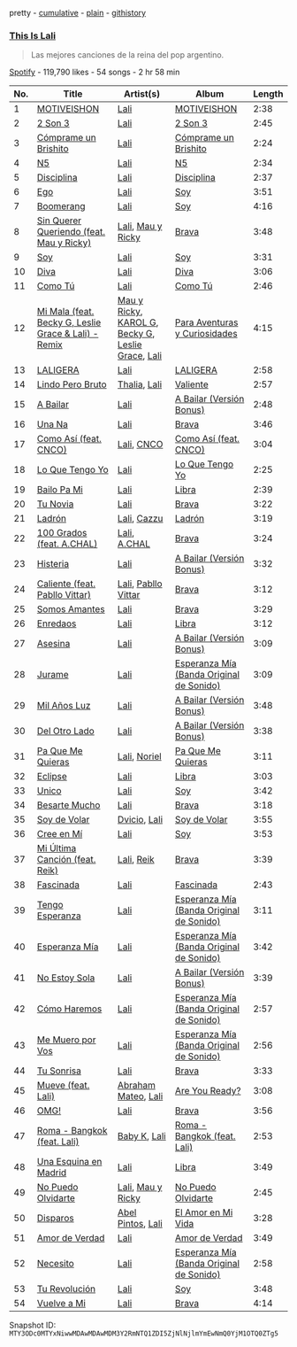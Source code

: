 pretty - [cumulative](/playlists/cumulative/37i9dQZF1DX60AiPDDYe8L.md) - [plain](/playlists/plain/37i9dQZF1DX60AiPDDYe8L) - [githistory](https://github.githistory.xyz/mackorone/spotify-playlist-archive/blob/main/playlists/plain/37i9dQZF1DX60AiPDDYe8L)

### [This Is Lali](https://open.spotify.com/playlist/37i9dQZF1DX60AiPDDYe8L)

> Las mejores canciones de la reina del pop argentino.

[Spotify](https://open.spotify.com/user/spotify) - 119,790 likes - 54 songs - 2 hr 58 min

| No. | Title | Artist(s) | Album | Length |
|---|---|---|---|---|
| 1 | [MOTIVEISHON](https://open.spotify.com/track/35bxOftuO0ljnk35fJCbCY) | [Lali](https://open.spotify.com/artist/22P1OY4TRFRwhP0q29loQ8) | [MOTIVEISHON](https://open.spotify.com/album/0g59CBu6GWWJO8QGWS2uhD) | 2:38 |
| 2 | [2 Son 3](https://open.spotify.com/track/4kxj9KZS04HYOdJOgawFTT) | [Lali](https://open.spotify.com/artist/22P1OY4TRFRwhP0q29loQ8) | [2 Son 3](https://open.spotify.com/album/2cUzWOspLcV5jj7lBuO51G) | 2:45 |
| 3 | [Cómprame un Brishito](https://open.spotify.com/track/6hUhc4YJWdrJI2Shc8nL4J) | [Lali](https://open.spotify.com/artist/22P1OY4TRFRwhP0q29loQ8) | [Cómprame un Brishito](https://open.spotify.com/album/2hZdkk1QZNxKCMnWdUZJ0c) | 2:24 |
| 4 | [N5](https://open.spotify.com/track/6WZk0S0t6YP414VJz99mWT) | [Lali](https://open.spotify.com/artist/22P1OY4TRFRwhP0q29loQ8) | [N5](https://open.spotify.com/album/0vWaEsVo9edkkpkGWAUqBd) | 2:34 |
| 5 | [Disciplina](https://open.spotify.com/track/1zBnnZCmZJWGVkFGz37UFf) | [Lali](https://open.spotify.com/artist/22P1OY4TRFRwhP0q29loQ8) | [Disciplina](https://open.spotify.com/album/4jHkzHIr9vC2kJ55TojhVl) | 2:37 |
| 6 | [Ego](https://open.spotify.com/track/27xe7DYBq1xD5LIfkIrpAj) | [Lali](https://open.spotify.com/artist/22P1OY4TRFRwhP0q29loQ8) | [Soy](https://open.spotify.com/album/79Ziw0ofSkxpjMN8FDFQIF) | 3:51 |
| 7 | [Boomerang](https://open.spotify.com/track/3s1WVs0g8pUZEjOZyY0lHD) | [Lali](https://open.spotify.com/artist/22P1OY4TRFRwhP0q29loQ8) | [Soy](https://open.spotify.com/album/79Ziw0ofSkxpjMN8FDFQIF) | 4:16 |
| 8 | [Sin Querer Queriendo \(feat\. Mau y Ricky\)](https://open.spotify.com/track/5rUNrHC5b0oYanaw370Ncz) | [Lali](https://open.spotify.com/artist/22P1OY4TRFRwhP0q29loQ8), [Mau y Ricky](https://open.spotify.com/artist/2wkoKEfS6dXwThbyTnZWFU) | [Brava](https://open.spotify.com/album/5obU0I3k0EkmZl8L3a6dY1) | 3:48 |
| 9 | [Soy](https://open.spotify.com/track/3LnkJugUrH8GcqmcwJ7Xo8) | [Lali](https://open.spotify.com/artist/22P1OY4TRFRwhP0q29loQ8) | [Soy](https://open.spotify.com/album/79Ziw0ofSkxpjMN8FDFQIF) | 3:31 |
| 10 | [Diva](https://open.spotify.com/track/4QVmV6QHriSb4TkaxvTuZm) | [Lali](https://open.spotify.com/artist/22P1OY4TRFRwhP0q29loQ8) | [Diva](https://open.spotify.com/album/56gWk6z0ms5UVpKiHpQQO0) | 3:06 |
| 11 | [Como Tú](https://open.spotify.com/track/1nC3XXneEcPbQXPjFAc1zT) | [Lali](https://open.spotify.com/artist/22P1OY4TRFRwhP0q29loQ8) | [Como Tú](https://open.spotify.com/album/1iQXKHgwIP2jttVdHkRRqD) | 2:46 |
| 12 | [Mi Mala \(feat\. Becky G, Leslie Grace & Lali\) \- Remix](https://open.spotify.com/track/27xFMBWh15wyYGGAVrEMuK) | [Mau y Ricky](https://open.spotify.com/artist/2wkoKEfS6dXwThbyTnZWFU), [KAROL G](https://open.spotify.com/artist/790FomKkXshlbRYZFtlgla), [Becky G](https://open.spotify.com/artist/4obzFoKoKRHIphyHzJ35G3), [Leslie Grace](https://open.spotify.com/artist/6BeO1KuAWBqFriL1mLHtNc), [Lali](https://open.spotify.com/artist/22P1OY4TRFRwhP0q29loQ8) | [Para Aventuras y Curiosidades](https://open.spotify.com/album/01yYW0rRRwlEZx1dMmc5ff) | 4:15 |
| 13 | [LALIGERA](https://open.spotify.com/track/1ThWuqpphgu4N5yi5FbBiR) | [Lali](https://open.spotify.com/artist/22P1OY4TRFRwhP0q29loQ8) | [LALIGERA](https://open.spotify.com/album/38YtKwQaJPDm2Rfffd3eTx) | 2:58 |
| 14 | [Lindo Pero Bruto](https://open.spotify.com/track/5RLBZePs33aN2F8uCzcSeo) | [Thalia](https://open.spotify.com/artist/23wEWD21D4TPYiJugoXmYb), [Lali](https://open.spotify.com/artist/22P1OY4TRFRwhP0q29loQ8) | [Valiente](https://open.spotify.com/album/2vcyOtFtWOYuQ6j4AH2FIG) | 2:57 |
| 15 | [A Bailar](https://open.spotify.com/track/6Ue6QQzRl3HzWZdZx88IJF) | [Lali](https://open.spotify.com/artist/22P1OY4TRFRwhP0q29loQ8) | [A Bailar \(Versión Bonus\)](https://open.spotify.com/album/2hybo358Qq3SN2hAIaOauK) | 2:48 |
| 16 | [Una Na](https://open.spotify.com/track/02N1QgHlAaV8BWY3Mgc6lR) | [Lali](https://open.spotify.com/artist/22P1OY4TRFRwhP0q29loQ8) | [Brava](https://open.spotify.com/album/5obU0I3k0EkmZl8L3a6dY1) | 3:46 |
| 17 | [Como Así \(feat\. CNCO\)](https://open.spotify.com/track/5hoIOyMDt2cQx6DU0UyiBj) | [Lali](https://open.spotify.com/artist/22P1OY4TRFRwhP0q29loQ8), [CNCO](https://open.spotify.com/artist/0eecdvMrqBftK0M1VKhaF4) | [Como Así \(feat\. CNCO\)](https://open.spotify.com/album/6LYy00ZQOKwxjCDGQY442J) | 3:04 |
| 18 | [Lo Que Tengo Yo](https://open.spotify.com/track/2lG1D3JuFMkqqdAiTMiF0n) | [Lali](https://open.spotify.com/artist/22P1OY4TRFRwhP0q29loQ8) | [Lo Que Tengo Yo](https://open.spotify.com/album/7FAJSOMzHPrcmWP5rUMVa8) | 2:25 |
| 19 | [Bailo Pa Mi](https://open.spotify.com/track/4hCCkkmQLtkdadeVtbUf3H) | [Lali](https://open.spotify.com/artist/22P1OY4TRFRwhP0q29loQ8) | [Libra](https://open.spotify.com/album/3N1rzrLFvLAOVT8Pf5ZpbV) | 2:39 |
| 20 | [Tu Novia](https://open.spotify.com/track/7EkYeGKhb4EaispiCj73eY) | [Lali](https://open.spotify.com/artist/22P1OY4TRFRwhP0q29loQ8) | [Brava](https://open.spotify.com/album/5obU0I3k0EkmZl8L3a6dY1) | 3:22 |
| 21 | [Ladrón](https://open.spotify.com/track/7KbbNgzfd38VKL7WJDbT9Q) | [Lali](https://open.spotify.com/artist/22P1OY4TRFRwhP0q29loQ8), [Cazzu](https://open.spotify.com/artist/6w3SkAHYPsQ1bxV7VDlG5y) | [Ladrón](https://open.spotify.com/album/6HXg7s3J0GFvDfcFsabtiC) | 3:19 |
| 22 | [100 Grados \(feat\. A.CHAL\)](https://open.spotify.com/track/28XvT0F0E4sVamI6JRVnmU) | [Lali](https://open.spotify.com/artist/22P1OY4TRFRwhP0q29loQ8), [A.CHAL](https://open.spotify.com/artist/0pkwrPVI8UyXtPkavyJoZ4) | [Brava](https://open.spotify.com/album/5obU0I3k0EkmZl8L3a6dY1) | 3:24 |
| 23 | [Histeria](https://open.spotify.com/track/0DLV3QLNMCmMrTbMUwN9M7) | [Lali](https://open.spotify.com/artist/22P1OY4TRFRwhP0q29loQ8) | [A Bailar \(Versión Bonus\)](https://open.spotify.com/album/2hybo358Qq3SN2hAIaOauK) | 3:32 |
| 24 | [Caliente \(feat\. Pabllo Vittar\)](https://open.spotify.com/track/75V0RdaCFKsQZX91mI9AD3) | [Lali](https://open.spotify.com/artist/22P1OY4TRFRwhP0q29loQ8), [Pabllo Vittar](https://open.spotify.com/artist/6tzRZ39aZlNqlUzQlkuhDV) | [Brava](https://open.spotify.com/album/5obU0I3k0EkmZl8L3a6dY1) | 3:12 |
| 25 | [Somos Amantes](https://open.spotify.com/track/451cGmEwgrP4FFuFrIkXJf) | [Lali](https://open.spotify.com/artist/22P1OY4TRFRwhP0q29loQ8) | [Brava](https://open.spotify.com/album/5obU0I3k0EkmZl8L3a6dY1) | 3:29 |
| 26 | [Enredaos](https://open.spotify.com/track/5jFCZboaqwjQdv21sJjJY5) | [Lali](https://open.spotify.com/artist/22P1OY4TRFRwhP0q29loQ8) | [Libra](https://open.spotify.com/album/3N1rzrLFvLAOVT8Pf5ZpbV) | 3:12 |
| 27 | [Asesina](https://open.spotify.com/track/3VlcbOEz64DZFP1s8iN3Wq) | [Lali](https://open.spotify.com/artist/22P1OY4TRFRwhP0q29loQ8) | [A Bailar \(Versión Bonus\)](https://open.spotify.com/album/2hybo358Qq3SN2hAIaOauK) | 3:09 |
| 28 | [Jurame](https://open.spotify.com/track/6yOY8Vs5X60cjb9ty7zmCn) | [Lali](https://open.spotify.com/artist/22P1OY4TRFRwhP0q29loQ8) | [Esperanza Mía \(Banda Original de Sonido\)](https://open.spotify.com/album/5RvU6kr18m4z9r3XK9Oy8W) | 3:09 |
| 29 | [Mil Años Luz](https://open.spotify.com/track/4omvV2LzjontfP6JoAiHRB) | [Lali](https://open.spotify.com/artist/22P1OY4TRFRwhP0q29loQ8) | [A Bailar \(Versión Bonus\)](https://open.spotify.com/album/2hybo358Qq3SN2hAIaOauK) | 3:48 |
| 30 | [Del Otro Lado](https://open.spotify.com/track/6sCYoCVELqQe95GDybxWcc) | [Lali](https://open.spotify.com/artist/22P1OY4TRFRwhP0q29loQ8) | [A Bailar \(Versión Bonus\)](https://open.spotify.com/album/2hybo358Qq3SN2hAIaOauK) | 3:38 |
| 31 | [Pa Que Me Quieras](https://open.spotify.com/track/0x2dxKUTzFMcZLcyyIl4Qm) | [Lali](https://open.spotify.com/artist/22P1OY4TRFRwhP0q29loQ8), [Noriel](https://open.spotify.com/artist/3RtNN1VnooWEn3KQk03DUL) | [Pa Que Me Quieras](https://open.spotify.com/album/5vfYlrGgJAVh5jIATSdpAM) | 3:11 |
| 32 | [Eclipse](https://open.spotify.com/track/0cP7k8dNs4SY313Rdbu0XO) | [Lali](https://open.spotify.com/artist/22P1OY4TRFRwhP0q29loQ8) | [Libra](https://open.spotify.com/album/3N1rzrLFvLAOVT8Pf5ZpbV) | 3:03 |
| 33 | [Unico](https://open.spotify.com/track/2MqAiDDrTTNYQFjfUMNru2) | [Lali](https://open.spotify.com/artist/22P1OY4TRFRwhP0q29loQ8) | [Soy](https://open.spotify.com/album/79Ziw0ofSkxpjMN8FDFQIF) | 3:42 |
| 34 | [Besarte Mucho](https://open.spotify.com/track/7xaWEr1KWGBI4IdzVwXUzz) | [Lali](https://open.spotify.com/artist/22P1OY4TRFRwhP0q29loQ8) | [Brava](https://open.spotify.com/album/5obU0I3k0EkmZl8L3a6dY1) | 3:18 |
| 35 | [Soy de Volar](https://open.spotify.com/track/6cWKFEOVJvtQQ3B1tiT0tr) | [Dvicio](https://open.spotify.com/artist/2KxjMGXFgX1vt9grpbD3xI), [Lali](https://open.spotify.com/artist/22P1OY4TRFRwhP0q29loQ8) | [Soy de Volar](https://open.spotify.com/album/4AnSVmFc7AjBJmiifMZbh2) | 3:55 |
| 36 | [Cree en Mí](https://open.spotify.com/track/2ftsDDhnYzAVol9W5lDtlY) | [Lali](https://open.spotify.com/artist/22P1OY4TRFRwhP0q29loQ8) | [Soy](https://open.spotify.com/album/79Ziw0ofSkxpjMN8FDFQIF) | 3:53 |
| 37 | [Mi Última Canción \(feat\. Reik\)](https://open.spotify.com/track/1bYlEvCQVPNKXU4MmhByR6) | [Lali](https://open.spotify.com/artist/22P1OY4TRFRwhP0q29loQ8), [Reik](https://open.spotify.com/artist/0vR2qb8m9WHeZ5ByCbimq2) | [Brava](https://open.spotify.com/album/5obU0I3k0EkmZl8L3a6dY1) | 3:39 |
| 38 | [Fascinada](https://open.spotify.com/track/1soSE5sLiMwQQpvz1ptnMC) | [Lali](https://open.spotify.com/artist/22P1OY4TRFRwhP0q29loQ8) | [Fascinada](https://open.spotify.com/album/0aBNYLhlzYQUC9iryfd1Ld) | 2:43 |
| 39 | [Tengo Esperanza](https://open.spotify.com/track/6warclOiMYx31dx4cu4RKU) | [Lali](https://open.spotify.com/artist/22P1OY4TRFRwhP0q29loQ8) | [Esperanza Mía \(Banda Original de Sonido\)](https://open.spotify.com/album/5RvU6kr18m4z9r3XK9Oy8W) | 3:11 |
| 40 | [Esperanza Mía](https://open.spotify.com/track/5FP7ESctJY9UmtGQP46rWN) | [Lali](https://open.spotify.com/artist/22P1OY4TRFRwhP0q29loQ8) | [Esperanza Mía \(Banda Original de Sonido\)](https://open.spotify.com/album/5RvU6kr18m4z9r3XK9Oy8W) | 3:42 |
| 41 | [No Estoy Sola](https://open.spotify.com/track/5q3CdahwyZi3kS0Tck13Ye) | [Lali](https://open.spotify.com/artist/22P1OY4TRFRwhP0q29loQ8) | [A Bailar \(Versión Bonus\)](https://open.spotify.com/album/2hybo358Qq3SN2hAIaOauK) | 3:39 |
| 42 | [Cómo Haremos](https://open.spotify.com/track/5WVM6kT7N4Yj1ElYDlHc0m) | [Lali](https://open.spotify.com/artist/22P1OY4TRFRwhP0q29loQ8) | [Esperanza Mía \(Banda Original de Sonido\)](https://open.spotify.com/album/5RvU6kr18m4z9r3XK9Oy8W) | 2:57 |
| 43 | [Me Muero por Vos](https://open.spotify.com/track/0hBv5FWbvi7dgoOZA7AHHD) | [Lali](https://open.spotify.com/artist/22P1OY4TRFRwhP0q29loQ8) | [Esperanza Mía \(Banda Original de Sonido\)](https://open.spotify.com/album/5RvU6kr18m4z9r3XK9Oy8W) | 2:56 |
| 44 | [Tu Sonrisa](https://open.spotify.com/track/51aZm5RLe6spgobzWMBnWN) | [Lali](https://open.spotify.com/artist/22P1OY4TRFRwhP0q29loQ8) | [Brava](https://open.spotify.com/album/5obU0I3k0EkmZl8L3a6dY1) | 3:33 |
| 45 | [Mueve \(feat\. Lali\)](https://open.spotify.com/track/6T9uRalMPnOlIOQdFoNWwj) | [Abraham Mateo](https://open.spotify.com/artist/2bxxlINUlcMQQb39K7IopR), [Lali](https://open.spotify.com/artist/22P1OY4TRFRwhP0q29loQ8) | [Are You Ready?](https://open.spotify.com/album/1DDrkcadagSRpaqQDKVf2O) | 3:08 |
| 46 | [OMG!](https://open.spotify.com/track/1YVlMsH7K9e5IZPWNZzIjE) | [Lali](https://open.spotify.com/artist/22P1OY4TRFRwhP0q29loQ8) | [Brava](https://open.spotify.com/album/5obU0I3k0EkmZl8L3a6dY1) | 3:56 |
| 47 | [Roma \- Bangkok \(feat\. Lali\)](https://open.spotify.com/track/2IgTAhIwWe8fHSS0Pvv6cD) | [Baby K](https://open.spotify.com/artist/725KKhVCSCQbYkZBptBTfg), [Lali](https://open.spotify.com/artist/22P1OY4TRFRwhP0q29loQ8) | [Roma \- Bangkok \(feat\. Lali\)](https://open.spotify.com/album/0btFyxq9sOXNcRroUbWuK1) | 2:53 |
| 48 | [Una Esquina en Madrid](https://open.spotify.com/track/5eDJLNybDwYxRKF1hhQHvf) | [Lali](https://open.spotify.com/artist/22P1OY4TRFRwhP0q29loQ8) | [Libra](https://open.spotify.com/album/3N1rzrLFvLAOVT8Pf5ZpbV) | 3:49 |
| 49 | [No Puedo Olvidarte](https://open.spotify.com/track/3whHs54O3eVpuF5R3rx2A6) | [Lali](https://open.spotify.com/artist/22P1OY4TRFRwhP0q29loQ8), [Mau y Ricky](https://open.spotify.com/artist/2wkoKEfS6dXwThbyTnZWFU) | [No Puedo Olvidarte](https://open.spotify.com/album/5OxEF4B7QicAp3dJDaagcP) | 2:45 |
| 50 | [Disparos](https://open.spotify.com/track/1MXjqEXbTecoUcpJplUWuY) | [Abel Pintos](https://open.spotify.com/artist/6HTUcOExehqydqa7C3usAa), [Lali](https://open.spotify.com/artist/22P1OY4TRFRwhP0q29loQ8) | [El Amor en Mi Vida](https://open.spotify.com/album/3wxazAm6J5TaVwp7oWS7xg) | 3:28 |
| 51 | [Amor de Verdad](https://open.spotify.com/track/44VdhQgrR33Ponq2N35AXM) | [Lali](https://open.spotify.com/artist/22P1OY4TRFRwhP0q29loQ8) | [Amor de Verdad](https://open.spotify.com/album/4v2S8Rwwz9NYRq29Zqjpbw) | 3:49 |
| 52 | [Necesito](https://open.spotify.com/track/5yDQdRHh4KMxksaDcrLlC5) | [Lali](https://open.spotify.com/artist/22P1OY4TRFRwhP0q29loQ8) | [Esperanza Mía \(Banda Original de Sonido\)](https://open.spotify.com/album/5RvU6kr18m4z9r3XK9Oy8W) | 2:58 |
| 53 | [Tu Revolución](https://open.spotify.com/track/0xJ9lGn4GU99BVDg0uCKxi) | [Lali](https://open.spotify.com/artist/22P1OY4TRFRwhP0q29loQ8) | [Soy](https://open.spotify.com/album/79Ziw0ofSkxpjMN8FDFQIF) | 3:48 |
| 54 | [Vuelve a Mi](https://open.spotify.com/track/6lRE7UoLBqTGuItDLjL40P) | [Lali](https://open.spotify.com/artist/22P1OY4TRFRwhP0q29loQ8) | [Brava](https://open.spotify.com/album/5obU0I3k0EkmZl8L3a6dY1) | 4:14 |

Snapshot ID: `MTY3ODc0MTYxNiwwMDAwMDAwMDM3Y2RmNTQ1ZDI5ZjNlNjlmYmEwNmQ0YjM1OTQ0ZTg5`
